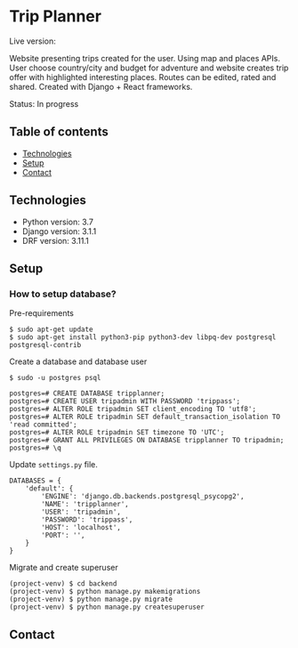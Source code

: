 # Trip Planner

Live version: 

Website presenting trips created for the user. Using map and places APIs. User choose country/city and budget for adventure and website creates trip offer with highlighted interesting places. Routes can be edited, rated and shared. Created with Django + React frameworks.

Status: In progress 


## Table of contents
* [Technologies](#technologies)
* [Setup](#setup)
* [Contact](#contact)

## Technologies
* Python version: 3.7
* Django version: 3.1.1
* DRF version: 3.11.1

## Setup

### How to setup database?

Pre-requirements
```
$ sudo apt-get update
$ sudo apt-get install python3-pip python3-dev libpq-dev postgresql postgresql-contrib
```

Create a database and database user

```
$ sudo -u postgres psql
```
```
postgres=# CREATE DATABASE tripplanner;
postgres=# CREATE USER tripadmin WITH PASSWORD 'trippass';
postgres=# ALTER ROLE tripadmin SET client_encoding TO 'utf8';
postgres=# ALTER ROLE tripadmin SET default_transaction_isolation TO 'read committed';
postgres=# ALTER ROLE tripadmin SET timezone TO 'UTC';
postgres=# GRANT ALL PRIVILEGES ON DATABASE tripplanner TO tripadmin;
postgres=# \q

```

Update `settings.py` file.
```
DATABASES = {
    'default': {
        'ENGINE': 'django.db.backends.postgresql_psycopg2',
        'NAME': 'tripplanner',
        'USER': 'tripadmin',
        'PASSWORD': 'trippass',
        'HOST': 'localhost',
        'PORT': '',
    }
}
```

Migrate and create superuser
```
(project-venv) $ cd backend
(project-venv) $ python manage.py makemigrations
(project-venv) $ python manage.py migrate
(project-venv) $ python manage.py createsuperuser
```

## Contact

